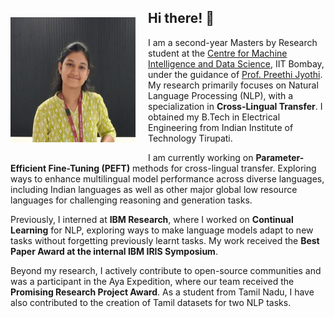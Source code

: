 <img src="snegha_profile.jpg" width="200" height="200" align="left" style="margin: 40px 20px 20px 0;"/>

## Hi there! 👋

I am a second-year Masters by Research student at the [Centre for Machine Intelligence and Data Science](https://www.minds.iitb.ac.in/), IIT Bombay, under the guidance of [Prof. Preethi Jyothi](https://www.cse.iitb.ac.in/~pjyothi/). My research primarily focuses on Natural Language Processing (NLP), with a specialization in **Cross-Lingual Transfer**. I obtained my B.Tech in Electrical Engineering from Indian Institute of Technology Tirupati.

I am currently working on **Parameter-Efficient Fine-Tuning (PEFT)** methods for cross-lingual transfer. Exploring ways to enhance multilingual model performance across diverse languages, including Indian languages as well as other major global low resource languages for challenging reasoning and generation tasks.

Previously, I interned at **IBM Research**, where I worked on **Continual Learning** for NLP, exploring ways to make language models adapt to new tasks without forgetting previously learnt tasks. My work received the **Best Paper Award at the internal IBM IRIS Symposium**.

Beyond my research, I actively contribute to open-source communities and was a participant in the Aya Expedition, where our team received the **Promising Research Project Award**. As a student from Tamil Nadu, I have also contributed to the creation of Tamil datasets for two NLP tasks.


